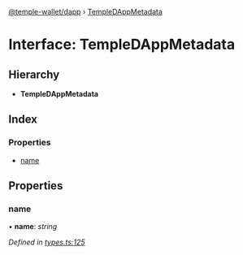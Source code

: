 [@temple-wallet/dapp](../README.md) › [TempleDAppMetadata](templedappmetadata.md)

# Interface: TempleDAppMetadata

## Hierarchy

* **TempleDAppMetadata**

## Index

### Properties

* [name](templedappmetadata.md#name)

## Properties

###  name

• **name**: *string*

*Defined in [types.ts:125](https://github.com/madfish-solutions/thanoswallet-dapp/blob/7b4ea2b/src/types.ts#L125)*
